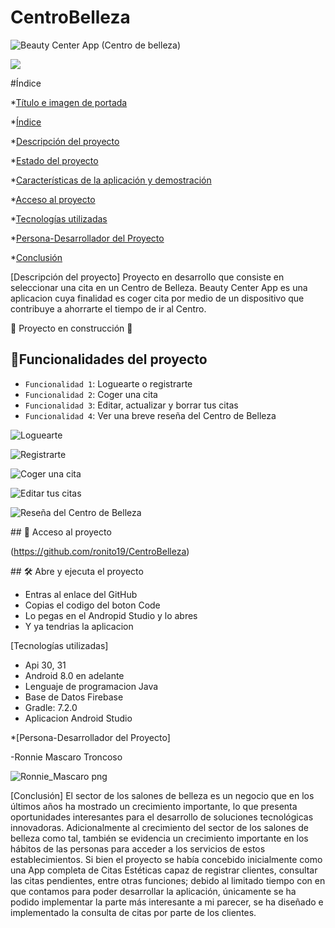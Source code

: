 # CentroBelleza

![Beauty Center App (Centro de belleza)](https://user-images.githubusercontent.com/91139198/174156258-c4f2b85c-4035-43ef-bb3f-aadaefcf2ca0.png)

   <p align="left">
   <img src="https://img.shields.io/badge/STATUS-EN%20DESAROLLO-green">
   </p>
   
#Índice

*[Título e imagen de portada](#Título-e-imagen-de-portada)

*[Índice](#índice)

*[Descripción del proyecto](#descripción-del-proyecto)

*[Estado del proyecto](#Estado-del-proyecto)

*[Características de la aplicación y demostración](#Características-de-la-aplicación-y-demostración)

*[Acceso al proyecto](#acceso-proyecto)

*[Tecnologías utilizadas](#tecnologías-utilizadas)

*[Persona-Desarrollador del Proyecto](#personas-desarrolladores)

*[Conclusión](#conclusión)


[Descripción del proyecto]
Proyecto en desarrollo que consiste en seleccionar una cita en un Centro de Belleza. Beauty Center App es una aplicacion
cuya finalidad es coger cita por medio de un dispositivo que contribuye a ahorrarte el tiempo de ir al Centro.

:construction: Proyecto en construcción :construction:

## :hammer:Funcionalidades del proyecto

- `Funcionalidad 1`: Loguearte o registrarte 
- `Funcionalidad 2`: Coger una cita 
- `Funcionalidad 3`: Editar, actualizar y borrar tus citas
- `Funcionalidad 4`: Ver una breve reseña del Centro de Belleza

![Loguearte](https://user-images.githubusercontent.com/91139198/174161011-c0288007-2e77-4f40-a28f-e1b0e20ec176.PNG)

![Registrarte](https://user-images.githubusercontent.com/91139198/174161077-9a3a9674-148e-44cc-b274-f79d4bab6755.PNG)

![Coger una cita](https://user-images.githubusercontent.com/91139198/174161132-1ecf5016-57bf-4bd6-a274-3a0982f7e537.PNG)

![Editar tus citas](https://user-images.githubusercontent.com/91139198/174161355-0f758cd6-d90a-481d-b7f5-6132aad6877c.PNG)

![Reseña del Centro de Belleza](https://user-images.githubusercontent.com/91139198/174161439-825413ca-86c9-4fc4-83c3-8ba71adf743e.PNG)

\## 📁 Acceso al proyecto

(https://github.com/ronito19/CentroBelleza)

\## 🛠️ Abre y ejecuta el proyecto

- Entras al enlace del GitHub
- Copias el codigo del boton Code
- Lo pegas en el Andropid Studio y lo abres 
- Y ya tendrias la aplicacion

[Tecnologías utilizadas]
- Api 30, 31
- Android 8.0 en adelante
- Lenguaje de programacion Java
- Base de Datos Firebase
- Gradle: 7.2.0
- Aplicacion Android Studio

*[Persona-Desarrollador del Proyecto]

-Ronnie Mascaro Troncoso

![Ronnie_Mascaro png](https://user-images.githubusercontent.com/91139198/174165086-1f9e1fcb-4904-4b5a-b139-ca34a6e9dec6.jpg)

[Conclusión]
El sector de los salones de belleza es un negocio que en los últimos años ha mostrado un crecimiento importante, lo que presenta oportunidades interesantes para el desarrollo de soluciones tecnológicas innovadoras. 
Adicionalmente al crecimiento del sector de los salones de belleza como tal, también se evidencia un crecimiento importante en los hábitos de las personas para acceder a los servicios de estos establecimientos.
Si bien el proyecto se había concebido inicialmente como una App completa de Citas Estéticas capaz de registrar clientes, consultar las citas pendientes, entre otras funciones; 
debido al limitado tiempo con en que contamos para poder desarrollar la aplicación, únicamente se ha podido implementar la parte más interesante a mi parecer, se ha diseñado e implementado la consulta de citas por parte de los clientes.







